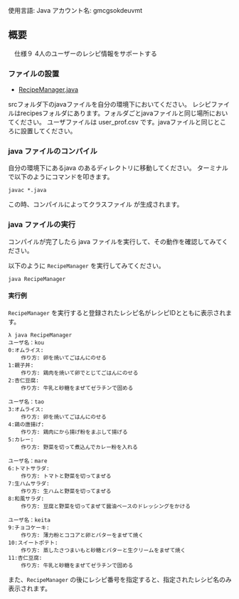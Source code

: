 使用言語: Java
アカウント名: gmcgsokdeuvmt

## 概要
　仕様９ 4人のユーザーのレシピ情報をサポートする

### ファイルの設置

* [RecipeManager.java](https://github.com/chiemi627/gmcgsokdeuvmt-readable-code-tsukuba/java/*.java)

srcフォルダ下のjavaファイルを自分の環境下においてください。
レシピファイルはrecipesフォルダにあります。フォルダごとjavaファイルと同じ場所においてください。
ユーザファイルは user_prof.csv です。javaファイルと同じところに設置してください。

### java ファイルのコンパイル

自分の環境下にあるjava のあるディレクトリに移動してください。
ターミナルで以下のようにコマンドを叩きます。

```
javac *.java
```

この時、コンパイルによってクラスファイル が生成されます。

### java ファイルの実行

コンパイルが完了したら java ファイルを実行して、その動作を確認してみてください。

以下のように ```RecipeManager``` を実行してみてください。

```
java RecipeManager
```

#### 実行例

```RecipeManager``` を実行すると登録されたレシピ名がレシピIDとともに表示されます。

```
λ java RecipeManager
ユーザ名：kou
0:オムライス:
    作り方: 卵を焼いてごはんにのせる
1:親子丼:
    作り方: 鶏肉を焼いて卵でとじてごはんにのせる
2:杏仁豆腐:
    作り方: 牛乳と砂糖をまぜてゼラチンで固める

ユーザ名：tao
3:オムライス:
    作り方: 卵を焼いてごはんにのせる
4:鶏の唐揚げ:
    作り方: 鶏肉にから揚げ粉をまぶして揚げる
5:カレー:
    作り方: 野菜を切って煮込んでカレー粉を入れる

ユーザ名：mare
6:トマトサラダ:
    作り方: トマトと野菜を切ってまぜる
7:生ハムサラダ:
    作り方: 生ハムと野菜を切ってまぜる
8:和風サラダ:
    作り方: 豆腐と野菜を切ってまぜて醤油ベースのドレッシングをかける

ユーザ名：keita
9:チョコケーキ:
    作り方: 薄力粉とココアと卵とバターをまぜて焼く
10:スイートポテト:
    作り方: 蒸したさつまいもと砂糖とバターと生クリームをまぜて焼く
11:杏仁豆腐:
    作り方: 牛乳と砂糖をまぜてゼラチンで固める
```

また、```RecipeManager``` の後にレシピ番号を指定すると、指定されたレシピ名のみ表示されます。